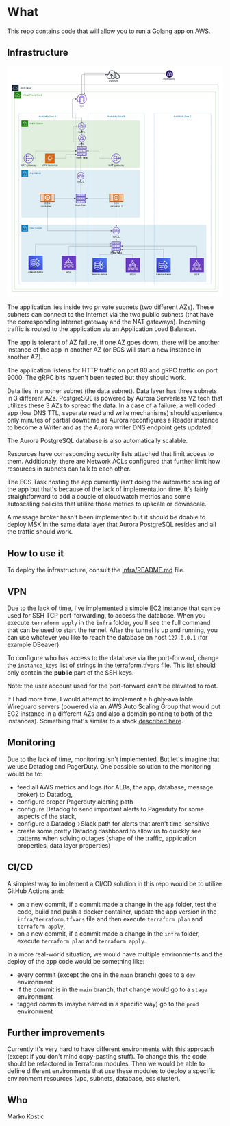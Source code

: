 # What

This repo contains code that will allow you to run a Golang app on AWS.

## Infrastructure

![cloud infrastructure](./cloud-architecture.png)

The application lies inside two private subnets (two different AZs). These subnets can connect to the Internet via the two public subnets (that have the corresponding internet gateway and the NAT gateways). Incoming traffic is routed to the application via an Application Load Balancer.

The app is tolerant of AZ failure, if one AZ goes down, there will be another instance of the app in another AZ (or ECS will start a new instance in another AZ).

The application listens for HTTP traffic on port 80 and gRPC traffic on port 9000. The gRPC bits haven't been tested but they should work.

Data lies in another subnet (the data subnet). Data layer has three subnets in 3 different AZs. PostgreSQL is powered by Aurora Serverless V2 tech that utilizes these 3 AZs to spread the data. In a case of a failure, a well coded app (low DNS TTL, separate read and write mechanisms) should experience only minutes of partial downtime as Aurora reconfigures a Reader instance to become a Writer and as the Aurora writer DNS endpoint gets updated.

The Aurora PostgreSQL database is also automatically scalable.

Resources have corresponding security lists attached that limit access to them. Additionaly, there are Network ACLs configured that further limit how resources in subnets can talk to each other.

The ECS Task hosting the app currently isn't doing the automatic scaling of the app but that's because of the lack of implementation time. It's fairly straightforward to add a couple of cloudwatch metrics and some autoscaling policies that utilize those metrics to upscale or downscale.

A message broker hasn't been implemented but it should be doable to deploy MSK in the same data layer that Aurora PostgreSQL resides and all the traffic should work.

## How to use it

To deploy the infrastructure, consult the [infra/README.md](./infra/README.md) file.

## VPN

Due to the lack of time, I've implemented a simple EC2 instance that can be used for SSH TCP port-forwarding, to access the database. When you execute `terraform apply` in the `infra` folder, you'll see the full command that can be used to start the tunnel. After the tunnel is up and running, you can use whatever you like to reach the database on host `127.0.0.1` (for example DBeaver).

To configure who has access to the database via the port-forward, change the `instance_keys` list of strings in the [terraform.tfvars](infra/terraform.tfvars) file. This list should only contain the **public** part of the SSH keys.

Note: the user account used for the port-forward can't be elevated to root.

If I had more time, I would attempt to implement a highly-available Wireguard servers (powered via an AWS Auto Scaling Group that would put EC2 instance in a different AZs and also a domain pointing to both of the instances). Something that's similar to a stack [described here](https://www.perdian.de/blog/2021/12/27/setting-up-a-wireguard-vpn-at-aws-using-terraform/).

## Monitoring

Due to the lack of time, monitoring isn't implemented. But let's imagine that we use Datadog and PagerDuty. One possible solution to the monitoring would be to:

* feed all AWS metrics and logs (for ALBs, the app, database, message broker) to Datadog,
* configure proper Pagerduty alerting path
* configure Datadog to send important alerts to Pagerduty for some aspects of the stack,
* configure a Datadog->Slack path for alerts that aren't time-sensitive
* create some pretty Datadog dashboard to allow us to quickly see patterns when solving outages (shape of the traffic, application properties, data layer properties)

## CI/CD

A simplest way to implement a CI/CD solution in this repo would be to utilize GitHub Actions and:

* on a new commit, if a commit made a change in the `app` folder, test the code, build and push a docker container, update the app version in the `infra/terraform.tfvars` file and then execute `terraform plan` and `terraform apply`,
* on a new commit, if a commit made a change in the `infra` folder, execute `terraform plan` and `terraform apply`.

In a more real-world situation, we would have multiple environments and the deploy of the app code would be something like:

* every commit (except the one in the `main` branch) goes to a `dev` environment
* if the commit is in the `main` branch, that change would go to a `stage` environment
* tagged commits (maybe named in a specific way) go to the `prod` environment

## Further improvements

Currently it's very hard to have different environments with this approach (except if you don't mind copy-pasting stuff). To change this, the code should be refactored in Terraform modules. Then we would be able to define different environments that use these modules to deploy a specific environment resources (vpc, subnets, database, ecs cluster).

## Who
Marko Kostic
